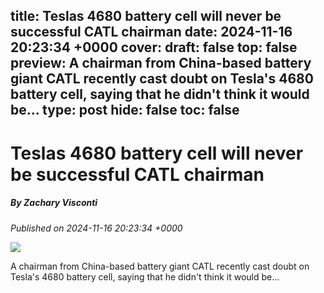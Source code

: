 title: Teslas 4680 battery cell will never be successful CATL chairman
date: 2024-11-16 20:23:34 +0000
cover: 
draft: false
top: false
preview: A chairman from China-based battery giant CATL recently cast doubt on Tesla's 4680 battery cell, saying that he didn't think it would be...
type: post
hide: false
toc: false
---

# Teslas 4680 battery cell will never be successful CATL chairman
##### By Zachary Visconti
_Published on 2024-11-16 20:23:34 +0000_

![](https://www.teslarati.com/wp-content/uploads/2022/08/4680-cells.jpeg)

A chairman from China-based battery giant CATL recently cast doubt on Tesla's 4680 battery cell, saying that he didn't think it would be...
